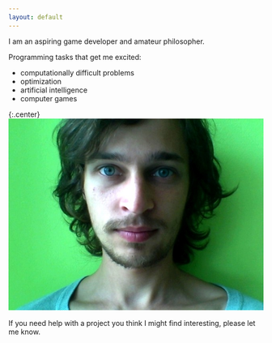 ```yaml
---
layout: default
---
```


I am an aspiring game developer and amateur philosopher.

Programming tasks that get me excited:

* computationally difficult problems
* optimization
* artificial intelligence
* computer games

{:.center}
![My photo](/assets/face.jpg)

If you need help with a project you think I might find interesting,
please let me know.

